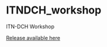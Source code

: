# ITNDCH_workshop
ITN-DCH Workshop

[Release available here](https://github.com/ncarboni/ITNDCH_workshop/releases)
